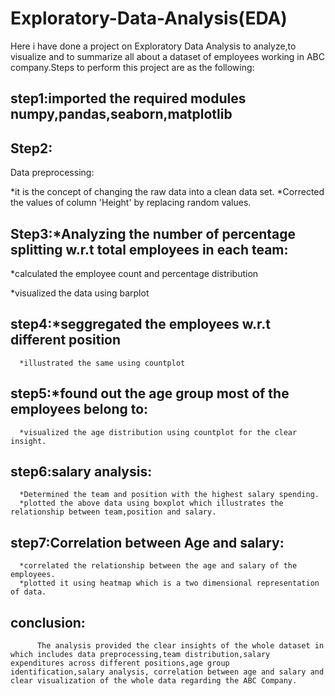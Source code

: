 # Exploratory-Data-Analysis(EDA)
Here i have done a project on Exploratory Data Analysis to analyze,to visualize and to summarize all about a dataset of employees working in ABC company.Steps to perform this project are as the following:

## step1:imported the required modules numpy,pandas,seaborn,matplotlib
## Step2: 

Data preprocessing:

*it is the concept of changing the raw data into a clean data set.
*Corrected the values of column 'Height' by replacing random values.
                   
## Step3:*Analyzing the number of percentage splitting w.r.t total employees in each team:

   *calculated the employee count and percentage distribution
      
   *visualized the data using barplot
   
## step4:*seggregated the employees w.r.t different position

      *illustrated the same using countplot
      
## step5:*found out the age group most of the employees belong to:

      *visualized the age distribution using countplot for the clear insight.
      
## step6:salary analysis:

      *Determined the team and position with the highest salary spending.
      *plotted the above data using boxplot which illustrates the relationship between team,position and salary.
      
## step7:Correlation between Age and salary:

      *correlated the relationship between the age and salary of the employees.
      *plotted it using heatmap which is a two dimensional representation of data.
      
## conclusion:
          The analysis provided the clear insights of the whole dataset in which includes data preprocessing,team distribution,salary expenditures across different positions,age group identification,salary analysis, correlation between age and salary and clear visualization of the whole data regarding the ABC Company.
